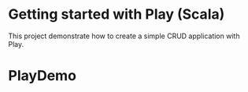 # Getting started with Play (Scala)

This project demonstrate how to create a simple CRUD application with Play.
# PlayDemo
